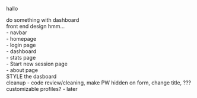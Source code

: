 hallo  
  
do something with dashboard  
front end design hmm...  
    - navbar  
    - homepage  
    - login page  
    - dashboard  
    - stats page  
    - Start new session page  
    - about page  
STYLE the dasboard  
cleanup - code review/cleaning, make PW hidden on form, change title, ???
customizable profiles? - later  